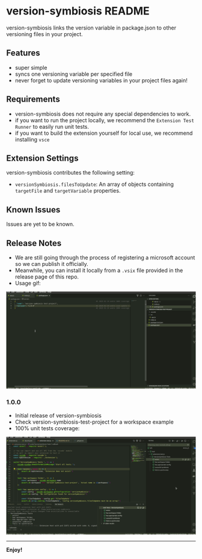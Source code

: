 # version-symbiosis README

version-symbiosis links the version variable in package.json to other versioning files in your project.

## Features

* super simple
* syncs one versioning variable per specified file  
* never forget to update versioning variables in your project files again!

## Requirements

* version-symbiosis does not require any special dependencies to work.
* if you want to run the project locally, we recommend the `Extension Test Runner` to easily run unit tests. 
* if you want to build the extension yourself for local use, we recommend installing `vsce`

## Extension Settings

version-symbiosis contributes the following setting:

* `versionSymbiosis.filesToUpdate`: An array of objects containing `targetFile` and `targetVariable` properties.

## Known Issues

Issues are yet to be known.

## Release Notes

* We are still going through the process of registering a microsoft account so we can publish it officially.
* Meanwhile, you can install it locally from a `.vsix` file provided in the release page of this repo.
* Usage gif:

![gif showing usage in a test worspace project](version-symbiosis-usage.gif)

### 1.0.0

* Initial release of version-symbiosis
* Check version-symbiosis-test-project for a workspace example
* 100% unit tests coverage:

![gif showing running tests with coverage using extension test runner](version-symbiosis-coverage-tests.gif)

---
**Enjoy!**